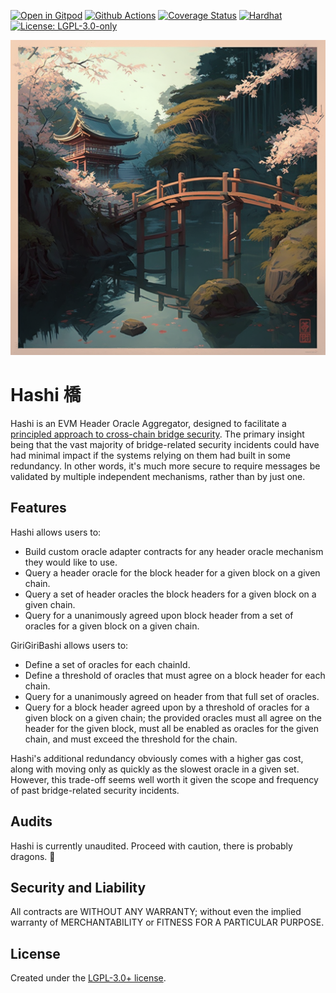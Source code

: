 [![Open in Gitpod][gitpod-badge]][gitpod] [![Github Actions][gha-badge]][gha]
[![Coverage Status][coveralls-badge]][coveralls] [![Hardhat][hardhat-badge]][hardhat]
[![License: LGPL-3.0-only][license-badge]][license]

![Hashi](hashi.png)

# Hashi 橋

[coveralls]: https://coveralls.io/github/gnosis/hashi?branch=master
[coveralls-badge]: https://coveralls.io/repos/github/gnosis/hashi/badge.svg?branch=main
[gitpod]: https://gitpod.io/#https://github.com/gnosis/hashi
[gitpod-badge]: https://img.shields.io/badge/Gitpod-Open%20in%20Gitpod-FFB45B?logo=gitpod
[gha]: https://github.com/gnosis/hashi/actions
[gha-badge]: https://github.com/gnosis/hashi/actions/workflows/ci.yml/badge.svg
[hardhat]: https://hardhat.org/
[hardhat-badge]: https://img.shields.io/badge/Built%20with-Hardhat-FFDB1C.svg
[license]: https://www.gnu.org/licenses/lgpl-3.0.en.html
[license-badge]: https://img.shields.io/badge/License-LGPL%20v3.0-blue

Hashi is an EVM Header Oracle Aggregator, designed to facilitate a
[principled approach to cross-chain bridge security](https://ethresear.ch/t/a-principled-approach-to-bridges/14725?u=auryn).
The primary insight being that the vast majority of bridge-related security incidents could have had minimal impact if
the systems relying on them had built in some redundancy. In other words, it's much more secure to require messages be
validated by multiple independent mechanisms, rather than by just one.

## Features

Hashi allows users to:

- Build custom oracle adapter contracts for any header oracle mechanism they would like to use.
- Query a header oracle for the block header for a given block on a given chain.
- Query a set of header oracles the block headers for a given block on a given chain.
- Query for a unanimously agreed upon block header from a set of oracles for a given block on a given chain.

GiriGiriBashi allows users to:

- Define a set of oracles for each chainId.
- Define a threshold of oracles that must agree on a block header for each chain.
- Query for a unanimously agreed on header from that full set of oracles.
- Query for a block header agreed upon by a threshold of oracles for a given block on a given chain; the provided
  oracles must all agree on the header for the given block, must all be enabled as oracles for the given chain, and must
  exceed the threshold for the chain.

Hashi's additional redundancy obviously comes with a higher gas cost, along with moving only as quickly as the slowest
oracle in a given set. However, this trade-off seems well worth it given the scope and frequency of past bridge-related
security incidents.

## Audits

Hashi is currently unaudited. Proceed with caution, there is probably dragons. 🐲

## Security and Liability

All contracts are WITHOUT ANY WARRANTY; without even the implied warranty of MERCHANTABILITY or FITNESS FOR A PARTICULAR
PURPOSE.

## License

Created under the [LGPL-3.0+ license](LICENSE).
